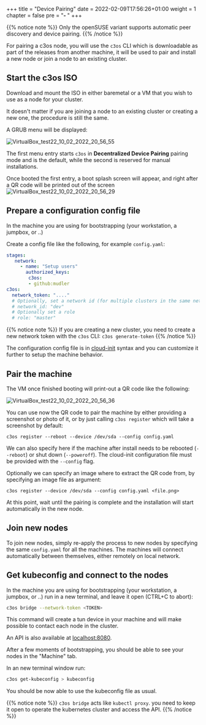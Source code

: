 +++
title = "Device Pairing"
date = 2022-02-09T17:56:26+01:00
weight = 1
chapter = false
pre = "<b>- </b>"
+++

{{% notice note %}}
 Only the openSUSE variant supports automatic peer discovery and device pairing.
{{% /notice %}}

For pairing a c3os node, you will use the `c3os` CLI which is downloadable as part of the releases from another machine, it will be used to pair and install a new node or join a node to an existing cluster.

## Start the c3os ISO

Download and mount the ISO in either baremetal or a VM that you wish to use as a node for your cluster.

It doesn't matter if you are joining a node to an existing cluster or creating a new one, the procedure is still the same.

A GRUB menu will be displayed:

![VirtualBox_test22_10_02_2022_20_56_55](https://user-images.githubusercontent.com/2420543/153488323-1ab451c3-d6ef-4109-b535-be8a823ba356.png?classes=border,shadow)

The first menu entry starts `c3os` in **Decentralized Device Pairing** pairing mode and is the default, while the second is reserved for manual installations.

Once booted the first entry, a boot splash screen will appear, and right after a QR code will be printed out of the screen
![VirtualBox_test22_10_02_2022_20_56_29](https://user-images.githubusercontent.com/2420543/153488315-a4290028-b856-436d-a43a-ea0404003fdf.png?classes=border,shadow)

## Prepare a configuration config file

In the machine you are using for bootstrapping (your workstation, a jumpbox, or ..)

Create a config file like the following, for example `config.yaml`:

```yaml
stages:
   network:
     - name: "Setup users"
       authorized_keys:
        c3os: 
        - github:mudler
c3os:
  network_token: "...."
  # Optionally, set a network id (for multiple clusters in the same network)
  # network_id: "dev"
  # Optionally set a role
  # role: "master"

```

{{% notice note %}}
If you are creating a new cluster, you need to create a new network token with the `c3os` CLI: `c3os generate-token`
{{% /notice %}}


The configuration config file is in [cloud-init](https://rancher-sandbox.github.io/cos-toolkit-docs/docs/reference/cloud_init/) syntax and you can customize it further to setup the machine behavior.

## Pair the machine

The VM once finished booting will print-out a QR code like the following:

![VirtualBox_test22_10_02_2022_20_56_36](https://user-images.githubusercontent.com/2420543/153488321-07e63e5f-d9e3-48ce-b551-8b457ece14a9.png?classes=border,shadow)


You can use now the QR code to pair the machine by either providing a screenshot or photo of it, or by just calling `c3os register` which will take a screenshot by default:

```
c3os register --reboot --device /dev/sda --config config.yaml
```

We can also specify here if the machine after install needs to be rebooted (`--reboot`) or shut down (`--poweroff`). The cloud-init configuration file must be provided with the `--config` flag.

Optionally we can specify an image where to extract the QR code from, by specifying an image file as argument:

```
c3os register --device /dev/sda --config config.yaml <file.png>
```

At this point, wait until the pairing is complete and the installation will start automatically in the new node.

## Join new nodes

To join new nodes, simply re-apply the process to new nodes by specifying the same `config.yaml` for all the machines. The machines will connect automatically between themselves, either remotely on local network.

## Get kubeconfig and connect to the nodes

In the machine you are using for bootstrapping (your workstation, a jumpbox, or ..) run in a new terminal, and leave it open (CTRL+C to abort):

```bash
c3os bridge --network-token <TOKEN>
```

This command will create a tun device in your machine and will make possible to contact each node in the cluster.

An API is also available at [localhost:8080](http://localhost:8080). 

After a few moments of bootstrapping, you should be able to see your nodes in the "Machine" tab.

In an new terminal window run:

```bash
c3os get-kubeconfig > kubeconfig
```

You should be now able to use the kubeconfig file as usual.

{{% notice note %}}
`c3os bridge` acts like `kubectl proxy`. you need to keep it open to operate the kubernetes cluster and access the API.
{{% /notice %}}